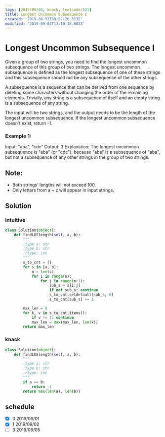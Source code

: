 ```yaml
---
tags: [2019/09/05, knack, leetcode/521]
title: Longest Uncommon Subsequence I
created: '2019-08-31T08:52:26.313Z'
modified: '2019-09-02T13:19:18.682Z'
---
```


# Longest Uncommon Subsequence I


Given a group of two strings, you need to find the longest uncommon subsequence of this group of two strings. The longest uncommon subsequence is defined as the longest subsequence of one of these strings and this subsequence should not be any subsequence of the other strings.

A subsequence is a sequence that can be derived from one sequence by deleting some characters without changing the order of the remaining elements. Trivially, any string is a subsequence of itself and an empty string is a subsequence of any string.

The input will be two strings, and the output needs to be the length of the longest uncommon subsequence. If the longest uncommon subsequence doesn't exist, return -1.

### Example 1:

Input: "aba", "cdc"
Output: 3
Explanation: The longest uncommon subsequence is "aba" (or "cdc"),
because "aba" is a subsequence of "aba",
but not a subsequence of any other strings in the group of two strings.

## Note:

* Both strings' lengths will not exceed 100.
* Only letters from a ~ z will appear in input strings.


## Solution


### intuitive

```python
class Solution(object):
    def findLUSlength(self, a, b):
        """
        :type a: str
        :type b: str
        :rtype: int
        """
        s_to_cnt = {}
        for s in [a, b]:
            n = len(s)
            for i in range(n):
                for j in range(n+1):
                    sub_s = s[i:j]
                    if not sub_s: continue
                    s_to_cnt.setdefault(sub_s, 0)
                    s_to_cnt[sub_s] += 1

        max_len = 0
        for k, v in s_to_cnt.items():
            if v != 1: continue
            max_len = max(max_len, len(k))
        return max_len
```

### knack

```python
class Solution(object):
    def findLUSlength(self, a, b):
        """
        :type a: str
        :type b: str
        :rtype: int
        """
        if a == b:
            return -1
        return max(len(a), len(b))
```

## schedule

* [x] 0 2019/09/01
* [x] 1 2019/09/02
* [ ] 3 2019/09/05
